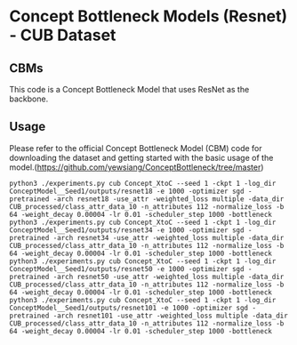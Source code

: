 # Concept Bottleneck Models (Resnet) - CUB Dataset
## CBMs
This code is a Concept Bottleneck Model that uses ResNet as the backbone.

## Usage
Please refer to the official Concept Bottleneck Model (CBM) code for downloading the dataset and getting started with the basic usage of the model.(https://github.com/yewsiang/ConceptBottleneck/tree/master)

```
python3 ./experiments.py cub Concept_XtoC --seed 1 -ckpt 1 -log_dir ConceptModel__Seed1/outputs/resnet18 -e 1000 -optimizer sgd -pretrained -arch resnet18 -use_attr -weighted_loss multiple -data_dir CUB_processed/class_attr_data_10 -n_attributes 112 -normalize_loss -b 64 -weight_decay 0.00004 -lr 0.01 -scheduler_step 1000 -bottleneck
python3 ./experiments.py cub Concept_XtoC --seed 1 -ckpt 1 -log_dir ConceptModel__Seed1/outputs/resnet34 -e 1000 -optimizer sgd -pretrained -arch resnet34 -use_attr -weighted_loss multiple -data_dir CUB_processed/class_attr_data_10 -n_attributes 112 -normalize_loss -b 64 -weight_decay 0.00004 -lr 0.01 -scheduler_step 1000 -bottleneck
python3 ./experiments.py cub Concept_XtoC --seed 1 -ckpt 1 -log_dir ConceptModel__Seed1/outputs/resnet50 -e 1000 -optimizer sgd -pretrained -arch resnet50 -use_attr -weighted_loss multiple -data_dir CUB_processed/class_attr_data_10 -n_attributes 112 -normalize_loss -b 64 -weight_decay 0.00004 -lr 0.01 -scheduler_step 1000 -bottleneck
python3 ./experiments.py cub Concept_XtoC --seed 1 -ckpt 1 -log_dir ConceptModel__Seed1/outputs/resnet101 -e 1000 -optimizer sgd -pretrained -arch resnet101 -use_attr -weighted_loss multiple -data_dir CUB_processed/class_attr_data_10 -n_attributes 112 -normalize_loss -b 64 -weight_decay 0.00004 -lr 0.01 -scheduler_step 1000 -bottleneck
```
